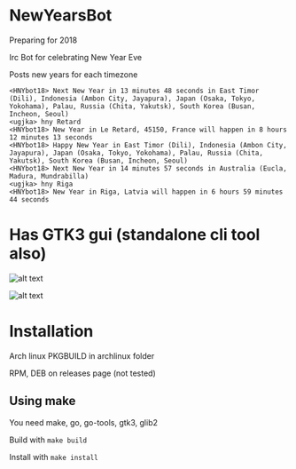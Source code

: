 # NewYearsBot

Preparing for 2018

Irc Bot for celebrating New Year Eve

Posts new years for each timezone

```
<HNYbot18> Next New Year in 13 minutes 48 seconds in East Timor (Dili), Indonesia (Ambon City, Jayapura), Japan (Osaka, Tokyo, Yokohama), Palau, Russia (Chita, Yakutsk), South Korea (Busan, Incheon, Seoul)
<ugjka> hny Retard
<HNYbot18> New Year in Le Retard, 45150, France will happen in 8 hours 12 minutes 13 seconds
<HNYbot18> Happy New Year in East Timor (Dili), Indonesia (Ambon City, Jayapura), Japan (Osaka, Tokyo, Yokohama), Palau, Russia (Chita, Yakutsk), South Korea (Busan, Incheon, Seoul)
<HNYbot18> Next New Year in 14 minutes 57 seconds in Australia (Eucla, Madura, Mundrabilla)
<ugjka> hny Riga
<HNYbot18> New Year in Riga, Latvia will happen in 6 hours 59 minutes 44 seconds
```

# Has GTK3 gui (standalone cli tool also)

![alt text](https://img.ugjka.net/LSFLsGJT.png "Main window")

![alt text](https://img.ugjka.net/8qZ4LBh0.png "Bot status")

# Installation

Arch linux PKGBUILD in archlinux folder

RPM, DEB on releases page (not tested)

## Using make

You need make, go, go-tools, gtk3, glib2

Build with `make build`

Install with `make install`


